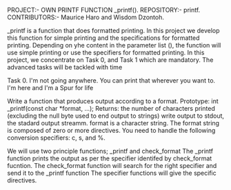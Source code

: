 PROJECT:- OWN PRINTF FUNCTION _printf(). REPOSITORY:- printf. CONTRIBUTORS:- Maurice Haro and Wisdom Dzontoh.


_printf is a function that does formatted printing. In this project we develop this function for simple printing and the specifications for formatted printing.
Depending on yhe content in the parameter list (), the function will use simple printing or use the specifiers for formatted printing.
In this project, we concentrate on Task 0, and Task 1 which are mandatory. The advanced tasks will be tackled with time


Task 0. I'm not going anywhere. You can print that wherever you want to. I'm here and I'm a Spur for life

Write a function that produces output according to a format.
Prototype: int _printf(const char *format, ...);
Returns: the number of characters printed (excluding the null byte used to end output to strings)
write output to stdout, the stadard output streamm.
format is a character string. The format string is composed of zero or more directives.
You need to handle the following conversion specifiers: c, s, and %.

We will use two principle functions; _printf and check_format
The _printf function prints the output as per the specifier identifed by check_format fucntion.
The check_format function will search for the right specifier and send it to the _printf function
The specifier functions will give the specific directives.